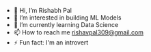 - 👋 Hi, I’m Rishabh Pal
- 👀 I’m interested in building ML Models
- 🌱 I’m currently learning Data Science
- 📫 How to reach me rishavpal309@gmail.com
- ⚡ Fun fact: I'm an introvert

<!---
rishabhpal6397/rishabhpal6397 is a ✨ special ✨ repository because its `README.md` (this file) appears on your GitHub profile.
You can click the Preview link to take a look at your changes.
--->
